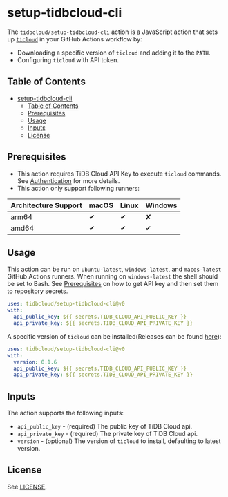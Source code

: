 # setup-tidbcloud-cli

The `tidbcloud/setup-tidbcloud-cli` action is a JavaScript action that sets up [`ticloud`](https://github.com/tidbcloud/tidbcloud-cli) in your GitHub Actions workflow by:

- Downloading a specific version of `ticloud` and adding it to the `PATH`.
- Configuring `ticloud` with API token.

## Table of Contents

- [setup-tidbcloud-cli](#setup-tidbcloud-cli)
  - [Table of Contents](#table-of-contents)
  - [Prerequisites](#prerequisites)
  - [Usage](#usage)
  - [Inputs](#inputs)
  - [License](#license)

## Prerequisites

- This action requires TiDB Cloud API Key to execute `ticloud` commands.
  See [Authentication](https://docs.pingcap.com/tidbcloud/api/v1beta#section/Authentication) for more details.
- This action only support following runners:

| Architecture Support | macOS | Linux | Windows |
| -------------------- | ----- | ----- | ------- |
| arm64                | ✔     | ✔     | ✘       |
| amd64                | ✔     | ✔     | ✔       |

## Usage

This action can be run on `ubuntu-latest`, `windows-latest`, and `macos-latest` GitHub Actions runners. When running on `windows-latest` the shell should be set to Bash.
See [Prerequisites](#prerequisites) on how to get API key and then set them to repository secrets.

```yaml
uses: tidbcloud/setup-tidbcloud-cli@v0
with:
  api_public_key: ${{ secrets.TIDB_CLOUD_API_PUBLIC_KEY }}
  api_private_key: ${{ secrets.TIDB_CLOUD_API_PRIVATE_KEY }}
```

A specific version of `ticloud` can be installed(Releases can be found [here](https://github.com/tidbcloud/tidbcloud-cli/releases)):

```yaml
uses: tidbcloud/setup-tidbcloud-cli@v0
with:
  version: 0.1.6
  api_public_key: ${{ secrets.TIDB_CLOUD_API_PUBLIC_KEY }}
  api_private_key: ${{ secrets.TIDB_CLOUD_API_PRIVATE_KEY }}
```

## Inputs

The action supports the following inputs:

- `api_public_key` - (required) The public key of TiDB Cloud api.
- `api_private_key` - (required) The private key of TiDB Cloud api.
- `version` - (optional) The version of `ticloud` to install, defaulting to latest version.

## License

See [LICENSE](LICENSE).
